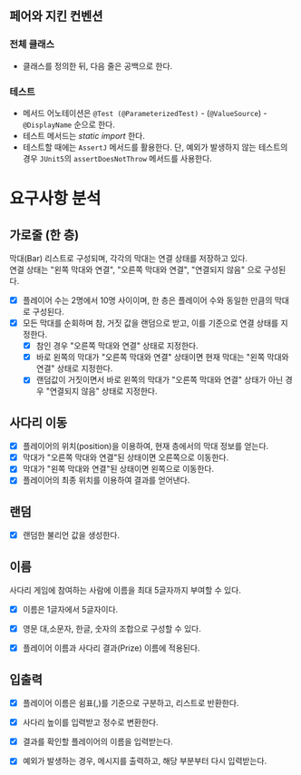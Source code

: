 ## 페어와 지킨 컨벤션
### 전체 클래스
- 클래스를 정의한 뒤, 다음 줄은 공백으로 한다.
### 테스트
- 메서드 어노테이션은 `@Test (@ParameterizedTest)` - (`@ValueSource`) - `@DisplayName` 순으로 한다.
- 테스트 메서드는 _static import_ 한다.
- 테스트할 때에는 `AssertJ` 메서드를 활용한다. 단, 예외가 발생하지 않는 테스트의 경우 `JUnit5`의 `assertDoesNotThrow` 메서드를 사용한다.

# 요구사항 분석

## 가로줄 (한 층)

막대(Bar) 리스트로 구성되며, 각각의 막대는 연결 상태를 저장하고 있다.  
연결 상태는 "왼쪽 막대와 연결", "오른쪽 막대와 연결", "연결되지 않음" 으로 구성된다.  

- [x] 플레이어 수는 2명에서 10명 사이이며, 한 층은 플레이어 수와 동일한 만큼의 막대로 구성된다.
- [x] 모든 막대를 순회하며 참, 거짓 값을 랜덤으로 받고, 이를 기준으로 연결 상태를 지정한다.
    - [x] 참인 경우 "오른쪽 막대와 연결" 상태로 지정한다.
    - [x] 바로 왼쪽의 막대가 "오른쪽 막대와 연결" 상태이면 현재 막대는 "왼쪽 막대와 연결" 상태로 지정한다.
    - [x] 랜덤값이 거짓이면서 바로 왼쪽의 막대가 "오른쪽 막대와 연결" 상태가 아닌 경우 "연결되지 않음" 상태로 지정한다.

## 사다리 이동

- [x] 플레이어의 위치(position)을 이용하여, 현재 층에서의 막대 정보를 얻는다.
- [x] 막대가 "오른쪽 막대와 연결"된 상태이면 오른쪽으로 이동한다.
- [x] 막대가 "왼쪽 막대와 연결"된 상태이면 왼쪽으로 이동한다.
- [x] 플레이어의 최종 위치를 이용하여 결과를 얻어낸다.
 
## 랜덤

- [x] 랜덤한 불리언 값을 생성한다.


## 이름

사다리 게임에 참여하는 사람에 이름을 최대 5글자까지 부여할 수 있다.

- [x] 이름은 1글자에서 5글자이다.
- [x] 영문 대,소문자, 한글, 숫자의 조합으로 구성할 수 있다.
- [x] 플레이어 이름과 사다리 결과(Prize) 이름에 적용된다.


## 입출력
- [x] 플레이어 이름은 쉼표(,)를 기준으로 구분하고, 리스트로 반환한다.
- [x] 사다리 높이를 입력받고 정수로 변환한다.
- [x] 결과를 확인할 플레이어의 이름을 입력받는다.
- [x] 예외가 발생하는 경우, 메시지를 출력하고, 해당 부분부터 다시 입력받는다.

